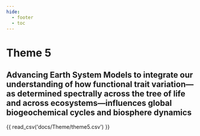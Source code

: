 ```yaml
---
hide: 
  - footer
  - toc
---
```


Theme 5
================

## Advancing Earth System Models to integrate our understanding of how functional trait variation— as determined spectrally across the tree of life and across ecosystems—influences global biogeochemical cycles and biosphere dynamics

{{ read_csv('docs/Theme/theme5.csv') }}
